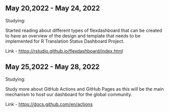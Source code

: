 ## May 20,2022 - May 24, 2022

Studying:

Started reading about different types of flexdashboard that can be created to have an overview of the design and template that needs to be implemented for R Translation Status Dashboard Project.

Link - https://rstudio.github.io/flexdashboard/index.html


## May 25,2022 - May 28, 2022

Studying:

Study more about GitHub Actions and GitHub Pages as this will be the main mechanism to host our dashboard for the global community.

Link - https://docs.github.com/en/actions
